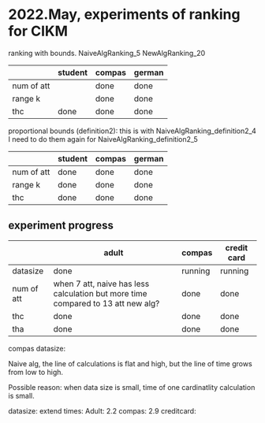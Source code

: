 # 2022.May, experiments of ranking for CIKM

ranking with bounds.
NaiveAlgRanking_5
NewAlgRanking_20


|            | student | compas | german |
|------------|---------|--------|--------|
| num of att |         | done   |  done  |
| range k    |         | done   |  done  |
| thc        | done    | done   |  done  |





proportional bounds (definition2):
this is with NaiveAlgRanking_definition2_4
I need to do them again for NaiveAlgRanking_definition2_5

|            | student | compas | german |
|------------|---------| --- |--------|
| num of att | done    |  done  | done   |
| range k    | done    |   done   | done   |
| thc        | done    |  done     | done   |




## experiment progress

|   | adult | compas | credit card |
| --- | --- | --- | --- |
| datasize | done  |  running    |   running    |
| num of att | when 7 att, naive has less calculation but more time compared to 13 att new alg?   |  done  |  done  |
| thc   |  done    |   done   |   done    |
| tha    |   done   |  done     |   done    |


compas datasize:

Naive alg, the line of calculations is flat and high, but the line of time grows from low to high.

Possible reason: when data size is small, time of one cardinatlity calculation is small.


datasize: extend times:
Adult: 2.2
compas: 2.9
creditcard: 
